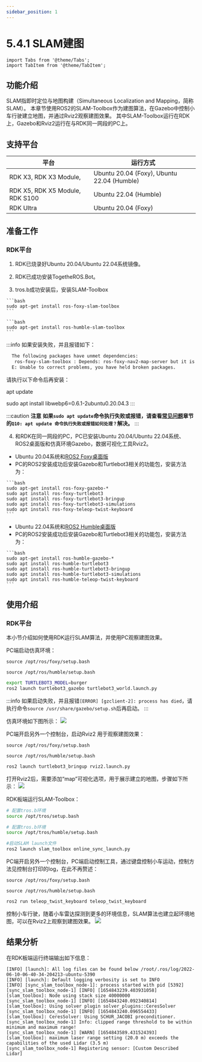 ```yaml
---
sidebar_position: 1
---
```


# 5.4.1 SLAM建图

```mdx-code-block
import Tabs from '@theme/Tabs';
import TabItem from '@theme/TabItem';
```

## 功能介绍

SLAM指即时定位与地图构建（Simultaneous Localization and Mapping，简称SLAM）。
本章节使用ROS2的SLAM-Toolbox作为建图算法，在Gazebo中控制小车行驶建立地图，并通过Rviz2观察建图效果。
其中SLAM-Toolbox运行在RDK上，Gazebo和Rviz2运行在与RDK同一网段的PC上。

## 支持平台

| 平台    | 运行方式     |
| ------- | ------------ |
| RDK X3, RDK X3 Module, | Ubuntu 20.04 (Foxy), Ubuntu 22.04 (Humble) |
| RDK X5, RDK X5 Module, RDK S100 | Ubuntu 22.04 (Humble) |
| RDK Ultra | Ubuntu 20.04 (Foxy) |

## 准备工作

### RDK平台

1. RDK已烧录好Ubuntu 20.04/Ubuntu 22.04系统镜像。

2. RDK已成功安装TogetheROS.Bot。

3. tros.b成功安装后，安装SLAM-Toolbox

 <Tabs groupId="tros-distro">
 <TabItem value="foxy" label="Foxy">

    ```bash
    sudo apt-get install ros-foxy-slam-toolbox
    ```

 </TabItem>
 <TabItem value="humble" label="Humble">

    ```bash
    sudo apt-get install ros-humble-slam-toolbox
    ```

 </TabItem>
 </Tabs>

:::info
 如果安装失败，并且报错如下：

 ```bash
   The following packages have unmet dependencies:
    ros-foxy-slam-toolbox : Depends: ros-foxy-nav2-map-server but it is not going to be installed
   E: Unable to correct problems, you have held broken packages.
 ```

 请执行以下命令后再安装：
 
   apt update

   sudo apt install libwebp6=0.6.1-2ubuntu0.20.04.3
:::

:::caution **注意**
**如果`sudo apt update`命令执行失败或报错，请查看[常见问题](/docs/08_FAQ/03_applications_and_examples.md)章节的`Q10: apt update 命令执行失败或报错如何处理？`解决。**
:::

4. 和RDK在同一网段的PC，PC已安装Ubuntu 20.04/Ubuntu 22.04系统、ROS2桌面版和仿真环境Gazebo，数据可视化工具Rviz2。

 <Tabs groupId="tros-distro">
 <TabItem value="foxy" label="Foxy">

   - Ubuntu 20.04系统和[ROS2 Foxy桌面版](https://docs.ros.org/en/foxy/Installation/Ubuntu-Install-Debians.html)
   - PC的ROS2安装成功后安装Gazebo和Turtlebot3相关的功能包，安装方法为：

    ```bash
    sudo apt-get install ros-foxy-gazebo-*
    sudo apt install ros-foxy-turtlebot3
    sudo apt install ros-foxy-turtlebot3-bringup
    sudo apt install ros-foxy-turtlebot3-simulations
    sudo apt install ros-foxy-teleop-twist-keyboard
    ```

 </TabItem>
 <TabItem value="humble" label="Humble">

   - Ubuntu 22.04系统和[ROS2 Humble桌面版](https://docs.ros.org/en/humble/Installation/Ubuntu-Install-Debians.html)
   - PC的ROS2安装成功后安装Gazebo和Turtlebot3相关的功能包，安装方法为：

    ```bash
    sudo apt-get install ros-humble-gazebo-*
    sudo apt install ros-humble-turtlebot3
    sudo apt install ros-humble-turtlebot3-bringup
    sudo apt install ros-humble-turtlebot3-simulations
    sudo apt install ros-humble-teleop-twist-keyboard
    ```

 </TabItem>
 </Tabs>

## 使用介绍

### RDK平台

本小节介绍如何使用RDK运行SLAM算法，并使用PC观察建图效果。

PC端启动仿真环境：

<Tabs groupId="tros-distro">
<TabItem value="foxy" label="Foxy">

```shell
source /opt/ros/foxy/setup.bash
```

</TabItem>
<TabItem value="humble" label="Humble">

```shell
source /opt/ros/humble/setup.bash
```

</TabItem>
</Tabs>

```bash
export TURTLEBOT3_MODEL=burger
ros2 launch turtlebot3_gazebo turtlebot3_world.launch.py
```

:::info
 如果启动失败，并且报错`[ERROR] [gzclient-2]: process has died`，请执行命令`source /usr/share/gazebo/setup.sh`后再启动。
:::

仿真环境如下图所示：
![](https://rdk-doc.oss-cn-beijing.aliyuncs.com/doc/img/05_Robot_development/04_apps/image/slam/gazebo.jpg)

PC端开启另外一个控制台，启动Rviz2 用于观察建图效果：

<Tabs groupId="tros-distro">
<TabItem value="foxy" label="Foxy">

```shell
source /opt/ros/foxy/setup.bash
```

</TabItem>
<TabItem value="humble" label="Humble">

```shell
source /opt/ros/humble/setup.bash
```

</TabItem>
</Tabs>

```bash
ros2 launch turtlebot3_bringup rviz2.launch.py
```

打开Rviz2后，需要添加“map”可视化选项，用于展示建立的地图，步骤如下所示：
![](https://rdk-doc.oss-cn-beijing.aliyuncs.com/doc/img/05_Robot_development/04_apps/image/slam/rvizsetting.jpg)

RDK板端运行SLAM-Toolbox：

<Tabs groupId="tros-distro">
<TabItem value="foxy" label="Foxy">

```bash
# 配置tros.b环境
source /opt/tros/setup.bash
```

</TabItem>

<TabItem value="humble" label="Humble">

```bash
# 配置tros.b环境
source /opt/tros/humble/setup.bash
```

</TabItem>

</Tabs>

```bash
#启动SLAM launch文件
ros2 launch slam_toolbox online_sync_launch.py
```

PC端开启另外一个控制台，PC端启动控制工具，通过键盘控制小车运动，控制方法见控制台打印的log，在此不再赘述：

<Tabs groupId="tros-distro">
<TabItem value="foxy" label="Foxy">

```shell
source /opt/ros/foxy/setup.bash
```

</TabItem>
<TabItem value="humble" label="Humble">

```shell
source /opt/ros/humble/setup.bash
```

</TabItem>
</Tabs>

```bash
ros2 run teleop_twist_keyboard teleop_twist_keyboard
```

控制小车行驶，随着小车雷达探测到更多的环境信息，SLAM算法也建立起环境地图，可以在Rviz2上观察到建图效果。
![](https://rdk-doc.oss-cn-beijing.aliyuncs.com/doc/img/06_Application_case/amr/map.jpg)

## 结果分析

在RDK板端运行终端输出如下信息：

```text
[INFO] [launch]: All log files can be found below /root/.ros/log/2022-06-10-06-40-34-204213-ubuntu-5390
[INFO] [launch]: Default logging verbosity is set to INFO
[INFO] [sync_slam_toolbox_node-1]: process started with pid [5392]
[sync_slam_toolbox_node-1] [INFO] [1654843239.403931058] [slam_toolbox]: Node using stack size 40000000
[sync_slam_toolbox_node-1] [INFO] [1654843240.092340814] [slam_toolbox]: Using solver plugin solver_plugins::CeresSolver
[sync_slam_toolbox_node-1] [INFO] [1654843240.096554433] [slam_toolbox]: CeresSolver: Using SCHUR_JACOBI preconditioner.
[sync_slam_toolbox_node-1] Info: clipped range threshold to be within minimum and maximum range!
[sync_slam_toolbox_node-1] [WARN] [1654843589.431524393] [slam_toolbox]: maximum laser range setting (20.0 m) exceeds the capabilities of the used Lidar (3.5 m)
[sync_slam_toolbox_node-1] Registering sensor: [Custom Described Lidar]
```
